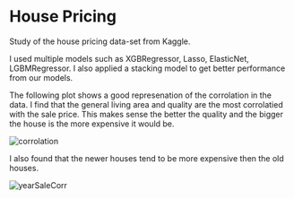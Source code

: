 # House Pricing
Study of the house pricing data-set from Kaggle.

I used multiple models such as XGBRegressor, Lasso, ElasticNet, LGBMRegressor. I also applied a stacking model to get better performance from our models.

The following plot shows a good represenation of the corrolation in the data. I find that the general living area and quality are the most corrolatied with the sale price. This makes sense the better the quality and the bigger the house is the more expensive it would be.

![corrolation](https://github.com/farhatbassel/housePricing/blob/main/index.png)

I also found that the newer houses tend to be more expensive then the old houses.

![yearSaleCorr](https://github.com/farhatbassel/housePricing/blob/main/yearSaleCorr.png)



